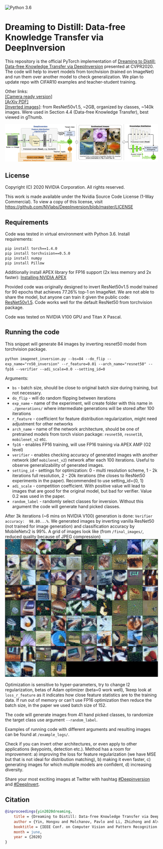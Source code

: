 ![Python 3.6](https://img.shields.io/badge/python-3.6-green.svg)
# Dreaming to Distill: Data-free Knowledge Transfer via DeepInversion

This repository is the official PyTorch implementation of [Dreaming to Distill: Data-free Knowledge Transfer via DeepInversion](https://arxiv.org/abs/1912.08795) presented at CVPR2020. 
The code will help to invert models from torchvision (trained on ImageNet) and run them over another model to check generalization. We plan to update repo with CIFAR10 examples and teacher-student training.

Other links: <br>
[[Camera ready version]](https://drive.google.com/file/d/1jg4o458y70aCqUPRklMEy6dOGlZ0qMde/view?usp=sharing) <br>
[[ArXiv PDF]](https://arxiv.org/pdf/1912.08795.pdf)<br>
[[Inverted images]](https://drive.google.com/open?id=1AXCW6_E_Qtr5qyb9jygGaLub13gQo10c): from ResNet50v1.5, ~2GB, organized by classes, ~140k images. Were used in Section 4.4 (Data-free Knowledge Transfer), best viewed in gThumb.

![Teaser](example_logs/teaser.png "Teaser")

## License

Copyright (C) 2020 NVIDIA Corporation. All rights reserved.

This work is made available under the Nvidia Source Code License (1-Way Commercial). To view a copy of this license, visit https://github.com/NVlabs/DeepInversion/blob/master/LICENSE


## Requirements

Code was tested in virtual environment with Python 3.6. Install requirements:

```setup
pip install torch==1.4.0
pip install torchvision==0.5.0
pip install numpy
pip install Pillow
```

Additionally install APEX library for FP16 support (2x less memory and 2x faster): [Installing NVIDIA APEX](https://github.com/NVIDIA/apex#quick-start)

Provided code was originally designed to invert ResNet50v1.5 model trained for 90 epochs that achieves 77.26% top-1 on ImageNet.
We are not able to share the model, but anyone can train it given the public code: [ResNet50v1.5](https://github.com/NVIDIA/DeepLearningExamples/tree/master/PyTorch/Classification/ConvNets/resnet50v1.5). 
Code works well for the default ResNet50 from torchvision package.

Code was tested on NVIDIA V100 GPU and Titan X Pascal.

## Running the code

This snippet will generate 84 images by inverting resnet50 model from torchvision package.

`python imagenet_inversion.py --bs=84 --do_flip --exp_name="rn50_inversion" --r_feature=0.01 --arch_name="resnet50" --fp16 --verifier --adi_scale=0.0 --setting_id=0`

Arguments:

- `bs` - batch size, should be close to original batch size during training, but not necessary.
- `do_flip` - will do random flipping between iterations
- `exp_name` - name of the experiment, will create folder with this name in `./generations/` where intermediate generations will be stored after 100 iterations
- `r_feature` - coefficient for feature distribution regularization, might need adjustment for other networks
- `arch_name` - name of the network architecture, should be one of pretrained models from torch vision package: `resnet50`, `resnet18`, `mobilenet_v2` etc. 
- `fp16` - enables FP16 training, will use FP16 training via APEX AMP (O2 level)
- `verifier` - enables checking accuracy of generated images with another network (def `mobilenet_v2`) network after each 100 iterations. 
Useful to observe generalizability of generated images.
- `setting_id` - settings for optimization: 0 - multi resolution scheme, 1 - 2k iterations full resolution, 2 - 20k iterations (the closes to ResNet50 experiments in the paper). Recommended to use setting_id={0, 1}
- `adi_scale` - competition coefficient. With positive value will lead to images that are good for the original model, but bad for verifier. Value 0.2 was used in the paper.
- `random_label` - randomly select classes for inversion. Without this argument the code will generate hand picked classes.

After 3k iterations (~6 mins on NVIDIA V100) generation is done: `Verifier accuracy:  98.80...%`.
We generated images by inverting vanilla ResNet50 (not trained for image generation) and classification accuracy by MobileNetv2 is 99%. 
A grid of images look like (from `/final_images/`, reduced quality because of JPEG compression)
![Generated grid of images](example_logs/fp16_set0_rn50_output_00030_gpu_0.jpg "ResNet50 Inverted images")

Optimization is sensitive to hyper-parameters, try to change l2 regularization, betas of Adam optimizer (beta=0 work well), 
1keep look at `loss_r_feature` as it indicates how close feature statistics are to the training data. 
If run out of memory or can't use FP16 optimization then reduce the batch size, in the paper we used batch size of 152.

The code will generate images from 41 hand picked classes, to randomize the target class use argument `--random_label`.

Examples of running code with different arguments and resulting images can be found at `/example_logs/`.

Check if you can invert other architectures, or even apply to other applications (keypoints, detection etc.). 
Method has a room for improvement: a) improving the loss for feature regularization (we have MSE but that is not ideal for distribution matching), 
b) making it even faster, c) generating images for which multiple models are confident, d) increasing diversity. 

Share your most exciting images at Twitter with hashtag [#Deepinversion](https://twitter.com/hashtag/deepinversion?src=hash) and [#DeepInvert](https://twitter.com/hashtag/DeepInvert?src=hashtag_click).  

## Citation

```bibtex
@inproceedings{yin2020dreaming,
	title = {Dreaming to Distill: Data-free Knowledge Transfer via DeepInversion},
	author = {Yin, Hongxu and Molchanov, Pavlo and Li, Zhizhong and Alvarez, Jose M and Mallya, Arun and Hoiem, Derek and Jha, Niraj K and Kautz, Jan},
	booktitle = {IEEE Conf. on Computer Vision and Pattern Recognition (CVPR)},
	month = june,
	year = {2020}
}
```


